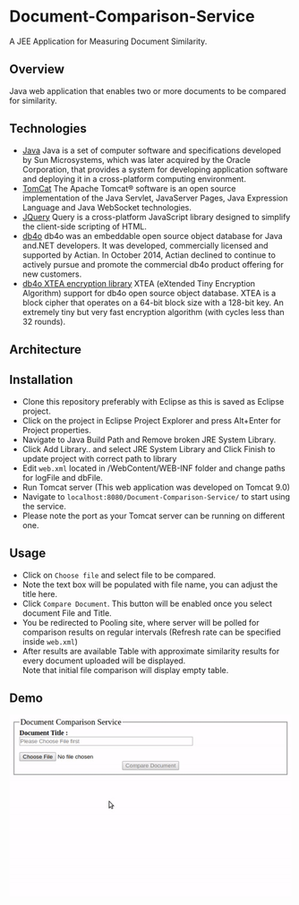 # Document-Comparison-Service
A JEE Application for Measuring Document Similarity.

## Overview
Java web application that enables two or more documents to be compared for similarity.



## Technologies
- [Java](https://www.java.com/) Java is a set of computer software and specifications developed by Sun Microsystems, which was later acquired by the Oracle Corporation, that provides a system for developing application software and deploying it in a cross-platform computing environment.
- [TomCat](https://tomcat.apache.org/) The Apache Tomcat® software is an open source implementation of the Java Servlet, JavaServer Pages, Java Expression Language and Java WebSocket technologies.
- [JQuery](https://jquery.com/) Query is a cross-platform JavaScript library designed to simplify the client-side scripting of HTML.
- [db4o](https://github.com/lytico/db4o) db4o was an embeddable open source object database for Java and.NET developers. It was developed, commercially licensed and supported by Actian. In October 2014, Actian declined to continue to actively pursue and promote the commercial db4o product offering for new customers.
- [db4o XTEA encryption library](https://sourceforge.net/projects/db4oxtea/) XTEA (eXtended Tiny Encryption Algorithm) support for db4o open source object database. XTEA is a block cipher that operates on a 64-bit block size with a 128-bit key. An extremely tiny but very fast encryption algorithm (with cycles less than 32 rounds).


## Architecture



## Installation

 - Clone this repository preferably with Eclipse as this is saved as Eclipse project.
 - Click on the project in Eclipse Project Explorer and press Alt+Enter for Project properties.
 - Navigate to Java Build Path and Remove broken JRE System Library.
 - Click Add Library.. and select JRE System Library and Click Finish to update project with correct path to library
 - Edit `web.xml` located in /WebContent/WEB-INF folder and change paths for logFile and dbFile.
 - Run Tomcat server (This web application was developed on Tomcat 9.0)
 - Navigate to `localhost:8080/Document-Comparison-Service/` to start using the service.
 - Please note the port as your Tomcat server can be running on different one.

## Usage

- Click on `Choose file` and select file to be compared.
- Note the text box will be populated with file name, you can adjust the title here.
- Click `Compare Document`. This button will be enabled once you select document File and Title.
- You be redirected to Pooling site, where server will be polled for comparison results on regular intervals (Refresh rate can be specified inside `web.xml`)
- After results are available Table with approximate similarity results for every document uploaded will be displayed.  
Note that initial file comparison will display empty table.

## Demo

![Demo](https://github.com/MartinRep/Document-Comparison-Service/blob/master/gitAssets/comparionDemo.gif)
   
 
  